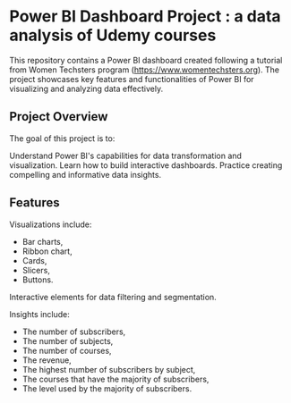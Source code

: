 # Power BI Dashboard Project : a data analysis of Udemy courses
This repository contains a Power BI dashboard created following a tutorial from Women Techsters program (https://www.womentechsters.org). The project showcases key features and functionalities of Power BI for visualizing and analyzing data effectively.

## Project Overview
The goal of this project is to:

Understand Power BI's capabilities for data transformation and visualization.
Learn how to build interactive dashboards.
Practice creating compelling and informative data insights.

## Features

Visualizations include:
- Bar charts,
- Ribbon chart,
- Cards,
- Slicers,
- Buttons.

Interactive elements for data filtering and segmentation.

Insights include:

- The number of subscribers,
- The number of subjects,
- The number of courses,
- The revenue,
- The highest number of subscribers by subject,
- The courses that have the majority of subscribers,
- The level used by the majority of subscribers.
